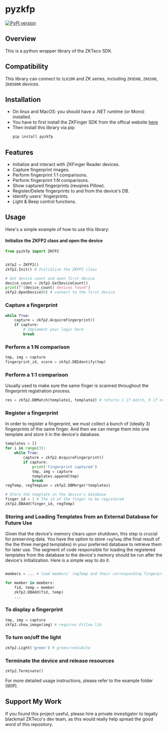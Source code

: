 # pyzkfp


[![PyPI version](https://badge.fury.io/py/pyzkfp.svg)](https://badge.fury.io/py/pyzkfp)

## Overview
This is a python wrapper library of the ZKTeco SDK.

## Compatibility
This library can connect to `SLK20R` and ZK series, including `ZK9500`, `ZK6500`, `ZK8500R` devices.
 
## Installation
- On linux and MacOS: you should have a .NET runtime (or Mono) installed. 
- You have to first install the ZKFinger SDK from the offical website [here](https://www.zkteco.com/en/Biometrics_Module_SDK/) 
- Then install this library via pip:
    ```bash
    pip install pyzkfp
    ```

## Features
- Initialize and interact with ZKFinger Reader devices.
- Capture fingerprint images.
- Perform fingerprint 1:1 comparisons.
- Perform fingerprint 1:N comparisons.
- Show captured fingerprints (reuqires Pillow).
- Register/Delete fingerprints to and from the device's DB.
- Identify users' fingerprints.
- Light & Beep control functions.

## Usage
Here's a simple example of how to use this library:

#### Initialize the ZKFP2 class and open the device
```python
from pyzkfp import ZKFP2


zkfp2 = ZKFP2()
zkfp2.Init() # Initialize the ZKFP2 class

# Get device count and open first device
device_count = zkfp2.GetDeviceCount()
print(f"{device_count} devices found")
zkfp2.OpenDevice(0) # connect to the first device
```

### Capture a fingerprint
```python
while True:
    capture = zkfp2.AcquireFingerprint()
    if capture:
        # Implement your logic here
        break
```

### Perform a 1:N comparison
```python
tmp, img = capture
fingerprint_id, score = zkfp2.DBIdentify(tmp)
```

### Perform a 1:1 comparison
Usually used to make sure the same finger is scanned throughout the fingerprint registration process. 
```python
res = zkfp2.DBMatch(template1, template2) # returns 1 if match, 0 if not
```

### Register a fingerprint
In order to register a fingerprint, we must collect a bunch of (ideally 3) fingerprints of the same finger. And then we can merge them into one template and store it in the device's database.
```python
templates = []
for i in range(3):
    while True:
        capture = zkfp2.AcquireFingerprint()
        if capture:
            print('fingerprint captured')
            tmp, img = capture
            templates.append(tmp)
            break
regTemp, regTempLen = zkfp2.DBMerge(*templates)

# Store the template in the device's database
finger_id = 1 # The id of the finger to be registered
zkfp2.DBAdd(finger_id, regTemp)
```

### Storing and Loading Templates from an External Database for Future Use

Given that the device's memory clears upon shutdown, this step is crucial for preserving data. You have the option to store `regTemp` (the final result of the the three merged templates) in your preferred database to retrieve them for later use. The segment of code responsible for loading the registered templates from the database to the device's memory should be run after the device's initialization. Here is a simple way to do it.

```python

members = ... # load members' regTemp and their corresponding fingerprint_id from your database.

for member in members:
    fid, temp = member
    zkfp2.DBAdd(fid, temp)
    ...  
```

### To display a fingerprint
```python
tmp, img = capture
zkfp2.show_image(img) # requires Pillow lib
```

### To turn on/off the light
```python
zkfp2.Light('green') # green/red/white
```

### Terminate the device and release resources
```python
zkfp2.Terminate()
```

For more detailed usage instructions, please refer to the example folder (WIP).

## Support My Work
If you found this project useful, please hire a private investigator to legally blackmail ZKTeco's dev team, as this would really help spread the good word of this repository.
